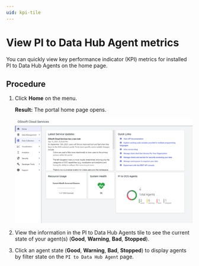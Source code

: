```yaml
---
uid: kpi-tile
---
```


# View PI to Data Hub Agent metrics

You can quickly view key performance indicator (KPI) metrics for installed PI to Data Hub Agents on the home page.

## Procedure

1. Click **Home** on the menu. 

   **Result:** The portal home page opens.

   ![](../../images/kpi-tile.png)

1. View the information in the PI to Data Hub Agents tile to see the current state of your agent(s) (**Good**, **Warning**, **Bad**, **Stopped**).

1. Click an agent state (**Good**, **Warning**, **Bad**, **Stopped**) to display agents by filter state on the `PI to Data Hub Agent` page.
  